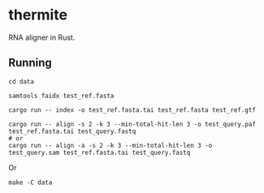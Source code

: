 # thermite
RNA aligner in Rust.

## Running
```
cd data

samtools faidx test_ref.fasta

cargo run -- index -o test_ref.fasta.tai test_ref.fasta test_ref.gtf

cargo run -- align -s 2 -k 3 --min-total-hit-len 3 -o test_query.paf test_ref.fasta.tai test_query.fastq
# or
cargo run -- align -a -s 2 -k 3 --min-total-hit-len 3 -o test_query.sam test_ref.fasta.tai test_query.fastq
```
Or
```
make -C data
```
